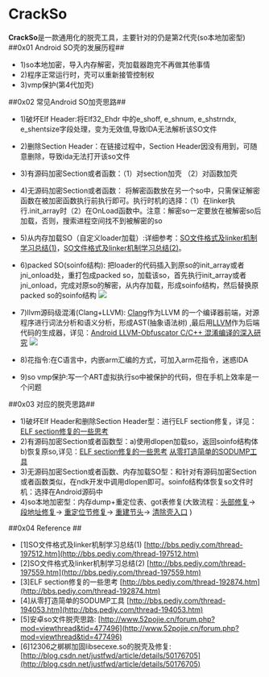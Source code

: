 # CrackSo
**CrackSo**是一款通用化的脱壳工具，主要针对的仍是第2代壳(so本地加密型)
##0x01 Android SO壳的发展历程##
- 1)so本地加密，导入内存解密，壳加载器跑完不再做其他事情
- 2)程序正常运行时，壳可以重新接管控制权
- 3)vmp保护(第4代加壳)

##0x02 常见Android SO加壳思路##
- 1)破坏Elf Header:将Elf32_Ehdr 中的e_shoff, e_shnum, e_shstrndx, e_shentsize字段处理，变为无效值,导致IDA无法解析该SO文件
- 2)删除Section Header：在链接过程中，Section Header因没有用到，可随意删除，导致ida无法打开该so文件
- 3)有源码加密Section或者函数：（1）对section加壳 （2）对函数加壳
- 4)无源码加密Section或者函数： 将解密函数放在另一个so中，只需保证解密函数在被加密函数执行前执行即可。执行时机的选择：（1）在linker执行.init_array时（2）在OnLoad函数中。注意：解密so一定要放在被解密so后加载，否则，搜索进程空间找不到被解密的so
- 5)从内存加载SO（自定义loader加载）:详细参考：[SO文件格式及linker机制学习总结(1)](http://bbs.pediy.com/thread-197512.htm)，[SO文件格式及linker机制学习总结(2)](http://bbs.pediy.com/thread-197559.htm)。
- 6)packed SO(soinfo结构): 把loader的代码插入到原so的init_array或者jni_onload处，重打包成packed so，加载该so，首先执行init_array或者jni_onload，完成对原so的解密，从内存加载，形成soinfo结构，然后替换原packed so的soinfo结构
![](http://img.blog.csdn.net/20160924155433469?watermark/2/text/aHR0cDovL2Jsb2cuY3Nkbi5uZXQv/font/5a6L5L2T/fontsize/400/fill/I0JBQkFCMA==/dissolve/70/gravity/Center)
- 7)llvm源码级混淆(Clang+LLVM):  [Clang](http://clang.llvm.org/)作为LLVM 的一个编译器前端，对源程序进行词法分析和语义分析，形成AST(抽象语法树) ,最后用[LLVM](http://llvm.org/)作为后端代码的生成器，详见：[Android LLVM-Obfuscator C/C++ 混淆编译的深入研究](http://blog.csdn.net/wangbaochu/article/details/45370543)
![]( http://img.blog.csdn.net/20160924160335934?watermark/2/text/aHR0cDovL2Jsb2cuY3Nkbi5uZXQv/font/5a6L5L2T/fontsize/400/fill/I0JBQkFCMA==/dissolve/70/gravity/Center )

- 8)花指令:在C语言中，内嵌arm汇编的方式，可加入arm花指令，迷惑IDA
- 9)so vmp保护:写一个ART虚拟执行so中被保护的代码，但在手机上效率是一个问题

##0x03 对应的脱壳思路##
- 1)破坏Elf Header和删除Section Header型：进行ELF section修复，详见：[ELF section修复的一些思考](http://bbs.pediy.com/thread-192874.htm)
- 2)有源码加密Section或者函数型：a)使用dlopen加载so，返回soinfo结构体 b)恢复原so,详见：[ELF section修复的一些思考](http://bbs.pediy.com/thread-192874.htm)  [从零打造简单的SODUMP工具](http://bbs.pediy.com/thread-194053.htm) 
- 3)无源码加密Section或者函数、内存加载SO型：和针对有源码加密Section或者函数类似，在ndk开发中调用dlopen即可。soinfo结构体恢复so文件时机：选择在Android源码中
- 4)so本地加密型：内存dump+重定位表、got表修复(大致流程：[头部修复]()→ [段地址修复]()→ [重定位节修复]()→ [重建节头]()→ [清除壳入口]() )

##0x04 Reference ##
- [1]SO文件格式及linker机制学习总结(1) [http://bbs.pediy.com/thread-197512.htm](http://bbs.pediy.com/thread-197512.htm)
- [2]SO文件格式及linker机制学习总结(2) [http://bbs.pediy.com/thread-197559.htm](http://bbs.pediy.com/thread-197559.htm)
- [3]ELF section修复的一些思考 [http://bbs.pediy.com/thread-192874.htm](http://bbs.pediy.com/thread-192874.htm)
- [4]从零打造简单的SODUMP工具 [http://bbs.pediy.com/thread-194053.htm](http://bbs.pediy.com/thread-194053.htm)
- [5]安卓so文件脱壳思路: [http://www.52pojie.cn/forum.php?mod=viewthread&tid=477496](http://www.52pojie.cn/forum.php?mod=viewthread&tid=477496)
- [6]12306之梆梆加固libsecexe.so的脱壳及修复: [http://blog.csdn.net/justfwd/article/details/50176705](http://blog.csdn.net/justfwd/article/details/50176705)
